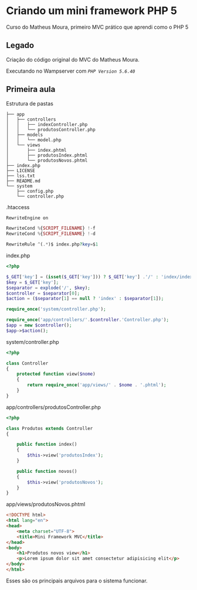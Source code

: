 # Criando um mini framework PHP 5

Curso do Matheus Moura, primeiro MVC prático que aprendi
como o PHP 5

## Legado
Criação do código original do MVC do Matheus Moura.

Executando no Wampserver com *`PHP Version 5.6.40`*

## Primeira aula

Estrutura de pastas
```code
├── app
│   ├── controllers
│   │   ├── indexController.php
│   │   └── produtosController.php
│   ├── models
│   │   └── model.php
│   └── views
│       ├── index.phtml
│       ├── produtosIndex.phtml
│       └── produtosNovos.phtml
├── index.php
├── LICENSE
├── lss.txt
├── README.md
└── system
    ├── config.php
    └── controller.php
```

.htaccess
```php
RewriteEngine on

RewriteCond %{SCRIPT_FILENAME} !-f
RewriteCond %{SCRIPT_FILENAME} !-d 

RewriteRule ^(.*)$ index.php?key=$1
```

index.php
```php
<?php

$_GET['key'] = (isset($_GET['key'])) ? $_GET['key'] .'/' : 'index/index';
$key = $_GET['key'];
$separator = explode('/', $key);
$controller = $separator[0];
$action = ($separator[1] == null ? 'index' : $separator[1]);

require_once('system/controller.php');

require_once('app/controllers/'.$controller.'Controller.php');
$app = new $controller();
$app->$action();
```

system/controller.php
```php
<?php

class Controller
{
    protected function view($nome)
    {
        return require_once('app/views/' . $nome . '.phtml');
    }
}
```

app/controllers/produtosController.php
```php
<?php

class Produtos extends Controller
{

    public function index()
    {
        $this->view('produtosIndex');
    }

    public function novos()
    {
        $this->view('produtosNovos');
    }
}
```

app/views/produtosNovos.phtml
```html
<!DOCTYPE html>
<html lang="en">
<head>
    <meta charset="UTF-8">  
    <title>Mini Framework MVC</title>
</head>
<body>
    <h1>Produtos novos view</h1>
    <p>Lorem ipsum dolor sit amet consectetur adipisicing elit</p>
</body>
</html>
```

Esses são os principais arquivos para o sistema funcionar.